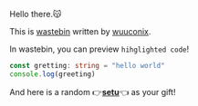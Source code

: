 Hello there.😽

This is [wastebin](https://github.com/wuuconix/wastebin) written by [wuuconix](https://github.com/wuuconix).

In wastebin, you can preview `hihglighted code`!

```ts
const gretting: string = "hello world"
console.log(greeting)
```

And here is a random 👉[**setu**](#setu)👈 as your gift!

<div id="setuArea" style="display: none; justify-content: space-between;">

<div>

> And Make It Animate! 💕

+ [bounce](#bounce)
+ [flash](#flash)
+ [pulse](#pulse)
+ [rubberBand](#rubberBand)
+ [shakeX](#shakeX)
+ [shakeY](#shakeY)
+ [headShake](#headShake)
+ [swing](#swing)
+ [tada](#tada)
+ [wobble](#wobble)
+ [jello](#jello)
+ [heartBeat](#heartBeat)
+ [...](https://animate.style/)

</div>

<img id="setu" alt="setu" class="animate__animated animate__infinite" style="animation-duration: 3s;">

</div>

<script>
const setuArea = document.querySelector("#setuArea")
const setu = document.querySelector("#setu")
let prevHash = location.hash

if (location.hash != "") {
    setuArea.style.display = "flex"
    setu.src = `https://api.wuuconix.link/setu?redirect&no-store&r=${Math.random()}`
    setu.classList.add(`animate__${location.hash.replace("#", "").replace("animate__", "")}`)
}

window.onhashchange = () => {
    if (location.hash == "#setu") {
        setuArea.style.display = "flex"
        setu.src = `https://api.wuuconix.link/setu?redirect&no-store&r=${Math.random()}`
        prevHash = location.hash
        return
    }

    if (location.hash != "#") {
        setu.classList.remove(`animate__${prevHash.replace("#", "").replace("animate__", "")}`)
        setu.classList.add(`animate__${location.hash.replace("#", "").replace("animate__", "")}`)
        prevHash = location.hash
    }
}

</script>
